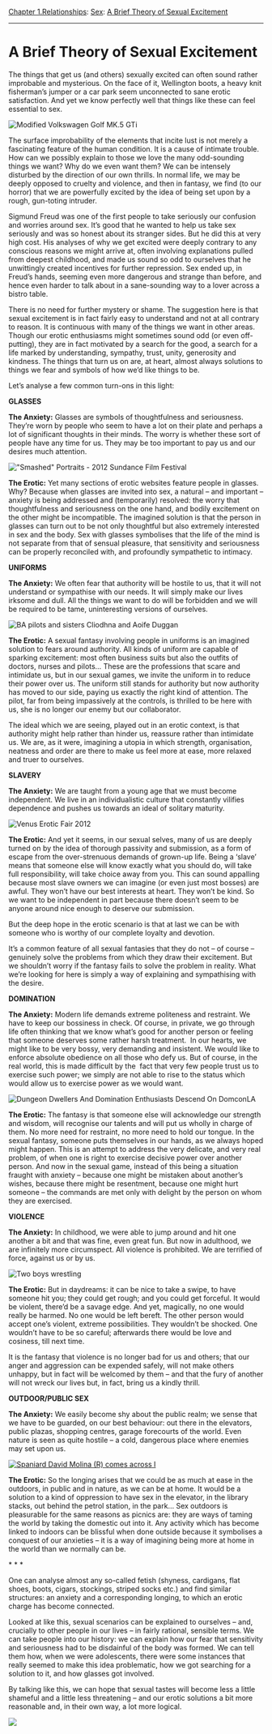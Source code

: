 [Chapter 1.Relationships](https://www.theschooloflife.com/thebookoflife/category/relationships/): [Sex](https://www.theschooloflife.com/thebookoflife/category/relationships/sex/): [A Brief Theory of Sexual Excitement](https://www.theschooloflife.com/thebookoflife/what-do-the-things-that-turn-us-on-mean-a-brief-theory-of-sexual-excitement/)

* * *

# A Brief Theory of Sexual Excitement

The things that get us (and others) sexually excited can often sound rather improbable and mysterious. On the face of it, Wellington boots, a heavy knit fisherman’s jumper or a car park seem unconnected to sane erotic satisfaction. And yet we know perfectly well that things like these can feel essential to sex.

![Modified Volkswagen Golf MK.5 GTi](https://www.theschooloflife.com/thebookoflife/wp-content/uploads/2014/09/car.jpg)

The surface improbability of the elements that incite lust is not merely a fascinating feature of the human condition. It is a cause of intimate trouble. How can we possibly explain to those we love the many odd-sounding things we want? Why do we even want them? We can be intensely disturbed by the direction of our own thrills. In normal life, we may be deeply opposed to cruelty and violence, and then in fantasy, we find (to our horror) that we are powerfully excited by the idea of being set upon by a rough, gun-toting intruder.

Sigmund Freud was one of the first people to take seriously our confusion and worries around sex. It’s good that he wanted to help us take sex seriously and was so honest about its stranger sides. But he did this at very high cost. His analyses of why we get excited were deeply contrary to any conscious reasons we might arrive at, often involving explanations pulled from deepest childhood, and made us sound so odd to ourselves that he unwittingly created incentives for further repression. Sex ended up, in Freud’s hands, seeming even more dangerous and strange than before, and hence even harder to talk about in a sane-sounding way to a lover across a bistro table.

There is no need for further mystery or shame. The suggestion here is that sexual excitement is in fact fairly easy to understand and not at all contrary to reason. It is continuous with many of the things we want in other areas. Though our erotic enthusiasms might sometimes sound odd (or even off-putting), they are in fact motivated by a search for the good, a search for a life marked by understanding, sympathy, trust, unity, generosity and kindness. The things that turn us on are, at heart, almost always solutions to things we fear and symbols of how we’d like things to be.

Let’s analyse a few common turn-ons in this light:

**GLASSES**

**The Anxiety:** Glasses are symbols of thoughtfulness and seriousness. They’re worn by people who seem to have a lot on their plate and perhaps a lot of significant thoughts in their minds. The worry is whether these sort of people have any time for us. They may be too important to pay us and our desires much attention.

!["Smashed" Portraits - 2012 Sundance Film Festival](https://www.theschooloflife.com/thebookoflife/wp-content/uploads/2014/09/glasses2.jpg)

**The Erotic:** Yet many sections of erotic websites feature people in glasses. Why? Because when glasses are invited into sex, a natural – and important – anxiety is being addressed and (temporarily) resolved: the worry that thoughtfulness and seriousness on the one hand, and bodily excitement on the other might be incompatible. The imagined solution is that the person in glasses can turn out to be not only thoughtful but also extremely interested in sex and the body. Sex with glasses symbolises that the life of the mind is not separate from that of sensual pleasure, that sensitivity and seriousness can be properly reconciled with, and profoundly sympathetic to intimacy.

**UNIFORMS**

**The Anxiety:** We often fear that authority will be hostile to us, that it will not understand or sympathise with our needs. It will simply make our lives irksome and dull. All the things we want to do will be forbidden and we will be required to be tame, uninteresting versions of ourselves.

![BA pilots and sisters Cliodhna and Aoife Duggan](https://www.theschooloflife.com/thebookoflife/wp-content/uploads/2014/10/BA-pilots.jpg)

**The Erotic:** A sexual fantasy involving people in uniforms is an imagined solution to fears around authority. All kinds of uniform are capable of sparking excitement: most often business suits but also the outfits of doctors, nurses and pilots… These are the professions that scare and intimidate us, but in our sexual games, we invite the uniform in to reduce their power over us. The uniform still stands for authority but now authority has moved to our side, paying us exactly the right kind of attention. The pilot, far from being impassively at the controls, is thrilled to be here with us, she is no longer our enemy but our collaborator.

The ideal which we are seeing, played out in an erotic context, is that authority might help rather than hinder us, reassure rather than intimidate us. We are, as it were, imagining a utopia in which strength, organisation, neatness and order are there to make us feel more at ease, more relaxed and truer to ourselves.

**SLAVERY**

**The Anxiety:** We are taught from a young age that we must become independent. We live in an individualistic culture that constantly vilifies dependence and pushes us towards an ideal of solitary maturity.

![Venus Erotic Fair 2012](https://www.theschooloflife.com/thebookoflife/wp-content/uploads/2014/09/rope.jpg)

**The Erotic:** And yet it seems, in our sexual selves, many of us are deeply turned on by the idea of thorough passivity and submission, as a form of escape from the over-strenuous demands of grown-up life. Being a ‘slave’ means that someone else will know exactly what you should do, will take full responsibility, will take choice away from you. This can sound appalling because most slave owners we can imagine (or even just most bosses) are awful. They won’t have our best interests at heart. They won’t be kind. So we want to be independent in part because there doesn’t seem to be anyone around nice enough to deserve our submission.

But the deep hope in the erotic scenario is that at last we can be with someone who is worthy of our complete loyalty and devotion.

It’s a common feature of all sexual fantasies that they do not – of course – genuinely solve the problems from which they draw their excitement. But we shouldn’t worry if the fantasy fails to solve the problem in reality. What we’re looking for here is simply a way of explaining and sympathising with the desire.

**DOMINATION**

**The Anxiety:** Modern life demands extreme politeness and restraint. We have to keep our bossiness in check. Of course, in private, we go through life often thinking that we know what’s good for another person or feeling that someone deserves some rather harsh treatment.&nbsp; In our hearts, we might like to be very bossy, very demanding and insistent. We would like to enforce absolute obedience on all those who defy us. But of course, in the real world, this is made difficult by the&nbsp; fact that very few people trust us to exercise such power; we simply are not able to rise to the status which would allow us to exercise power as we would want.

![Dungeon Dwellers And Domination Enthusiasts Descend On DomconLA](https://www.theschooloflife.com/thebookoflife/wp-content/uploads/2014/09/snm.jpg)

**The Erotic:** The fantasy is that someone else will acknowledge our strength and wisdom, will recognise our talents and will put us wholly in charge of them. No more need for restraint, no more need to hold our tongue. In the sexual fantasy, someone puts themselves in our hands, as we always hoped might happen. This is an attempt to address the very delicate, and very real problem, of when one is right to exercise decisive power over another person. And now in the sexual game, instead of this being a situation fraught with anxiety – because one might be mistaken about another’s wishes, because there might be resentment, because one might hurt someone – the commands are met only with delight by the person on whom they are exercised.

**VIOLENCE**

**The Anxiety:** In childhood, we were able to jump around and hit one another a bit and that was fine, even great fun. But now in adulthood, we are infinitely more circumspect. All violence is prohibited. We are terrified of force, against us or by us.

![Two boys wrestling](https://www.theschooloflife.com/thebookoflife/wp-content/uploads/2014/09/boysplaying.jpg)

**The Erotic:** But in daydreams: it can be nice to take a swipe, to have someone hit you; they could get rough; and you could get forceful. It would be violent, there’d be a savage edge. And yet, magically, no one would really be harmed. No one would be left bereft. The other person would accept one’s violent, extreme possibilities. They wouldn’t be shocked. One wouldn’t have to be so careful; afterwards there would be love and cosiness, till next time.

It is the fantasy that violence is no longer bad for us and others; that our anger and aggression can be expended safely, will not make others unhappy, but in fact will be welcomed by them – and that the fury of another will not wreck our lives but, in fact, bring us a kindly thrill.

**OUTDOOR/PUBLIC SEX**

**The Anxiety:** We easily become shy about the public realm; we sense that we have to be guarded, on our best behaviour: out there in the elevators, public plazas, shopping centres, garage forecourts of the world. Even nature is seen as quite hostile – a cold, dangerous place where enemies may set upon us.

[![Spaniard David Molina (R) comes across I](https://www.theschooloflife.com/thebookoflife/wp-content/uploads/2014/10/elevator1.jpg)](http://www.thebookoflife.org/wp-content/uploads/2014/10/elevator1.jpg)

**The Erotic:** So the longing arises that we could be as much at ease in the outdoors, in public and in nature, as we can be at home. It would be a solution to a kind of oppression to have sex in the elevator, in the library stacks, out behind the petrol station, in the park… Sex outdoors is pleasurable for the same reasons as picnics are: they are ways of taming the world by taking the domestic out into it. Any activity which has become linked to indoors can be blissful when done outside because it symbolises a conquest of our anxieties – it is a way of imagining being more at home in the world than we normally can be.

\* \* \*

One can analyse almost any so-called fetish (shyness, cardigans, flat shoes, boots, cigars, stockings, striped socks etc.) and find similar structures: an anxiety and a corresponding longing, to which an erotic charge has become connected.

Looked at like this, sexual scenarios can be explained to ourselves – and, crucially to other people in our lives – in fairly rational, sensible terms. We can take people into our history: we can explain how our fear that sensitivity and seriousness had to be disdainful of the body was formed. We can tell them how, when we were adolescents, there were some instances that really seemed to make this idea problematic, how we got searching for a solution to it, and how glasses got involved.

By talking like this, we can hope that sexual tastes will become less a little shameful and a little less threatening – and our erotic solutions a bit more reasonable and, in their own way, a lot more logical.

[![](https://img.youtube.com/vi/kzoLlL4mHlE/0.jpg)](https://www.youtube.com/embed/kzoLlL4mHlE '')
